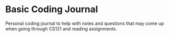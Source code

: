 # Basic Coding Journal
Personal coding journal to help with notes and questions that may come up when going through CS121 and reading assignments.
